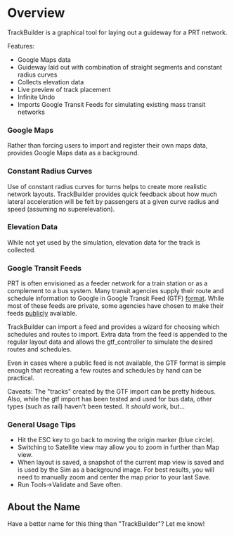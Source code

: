 # Overview #
TrackBuilder is a graphical tool for laying out a guideway for a PRT network.

Features:
  * Google Maps data
  * Guideway laid out with combination of straight segments and constant radius curves
  * Collects elevation data
  * Live preview of track placement
  * Infinite Undo
  * Imports Google Transit Feeds for simulating existing mass transit networks


### Google Maps ###
Rather than forcing users to import and register their own maps data, provides Google Maps data as a background.

### Constant Radius Curves ###
Use of constant radius curves for turns helps to create more realistic network layouts. TrackBuilder provides quick feedback about how much lateral acceleration will be felt by passengers at a given curve radius and speed (assuming no superelevation).

### Elevation Data ###
While not yet used by the simulation, elevation data for the track is collected.

### Google Transit Feeds ###
PRT is often envisioned as a feeder network for a train station or as a complement to a bus system. Many transit agencies supply their route and schedule information to Google in  Google Transit Feed (GTF) [format](http://code.google.com/transit/spec/transit_feed_specification.html). While most of these feeds are private, some agencies have chosen to make their feeds [publicly](http://code.google.com/p/googletransitdatafeed/wiki/PublicFeeds) available.

TrackBuilder can import a feed and provides a wizard for choosing which schedules and routes to import. Extra data from the feed is appended to the regular layout data and allows the gtf\_controller to simulate the desired routes and schedules.

Even in cases where a public feed is not available, the GTF format is simple enough that recreating a few routes and schedules by hand can be practical.

Caveats: The "tracks" created by the GTF import can be pretty hideous. Also, while the gtf import has been tested and used for bus data, other types (such as rail) haven't been tested. It _should_ work, but...

### General Usage Tips ###
  * Hit the ESC key to go back to moving the origin marker (blue circle).
  * Switching to Satellite view may allow you to zoom in further than Map view.
  * When layout is saved, a snapshot of the current map view is saved and is used by the Sim as a background image. For best results, you will need to manually zoom and center the map prior to your last Save.
  * Run Tools->Validate and Save often.

## About the Name ##
Have a better name for this thing than "TrackBuilder"? Let me know!